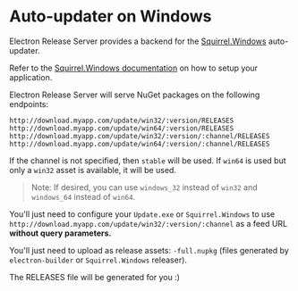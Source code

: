 # Auto-updater on Windows
Electron Release Server provides a backend for the [Squirrel.Windows](https://github.com/Squirrel/Squirrel.Windows) auto-updater.

Refer to the [Squirrel.Windows documentation](https://github.com/Squirrel/Squirrel.Windows/tree/master/docs) on how to setup your application.

Electron Release Server will serve NuGet packages on the following endpoints:
```
http://download.myapp.com/update/win32/:version/RELEASES
http://download.myapp.com/update/win64/:version/RELEASES
http://download.myapp.com/update/win32/:version/:channel/RELEASES
http://download.myapp.com/update/win64/:version/:channel/RELEASES
```
If the channel is not specified, then `stable` will be used. If `win64` is used but only a `win32` asset is available, it will be used.

> Note: If desired, you can use `windows_32` instead of `win32` and `windows_64` instead of `win64`.

You'll just need to configure your `Update.exe` or `Squirrel.Windows` to use `http://download.myapp.com/update/win32/:version/:channel` as a feed URL **without query parameters.**

You'll just need to upload as release assets: `-full.nupkg` (files generated by `electron-builder` or `Squirrel.Windows` releaser).

The RELEASES file will be generated for you :)
